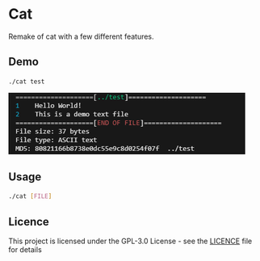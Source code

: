 # Cat
Remake of cat with a few different features.
## Demo
```bash
./cat test
```
![Screenshot](https://github.com/0x4248/cat/blob/master/doc/demo.png)
## Usage
```bash
./cat [FILE]
```

## Licence

This project is licensed under the GPL-3.0 License - see the [LICENCE](LICENCE) file for details
